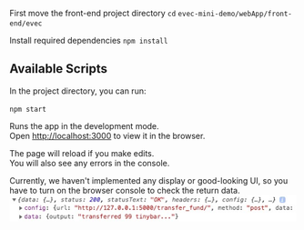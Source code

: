 First move the front-end project directory
`cd` `evec-mini-demo/webApp/front-end/evec`

Install required dependencies
`npm install`


## Available Scripts

In the project directory, you can run:

`npm start`

Runs the app in the development mode.<br>
Open [http://localhost:3000](http://localhost:3000) to view it in the browser.

The page will reload if you make edits.<br>
You will also see any errors in the console.

Currently, we haven't implemented any display or good-looking UI, so you have to turn on the browser console to check the return data. 
![console output](../../../pic/front_output.jpeg)

